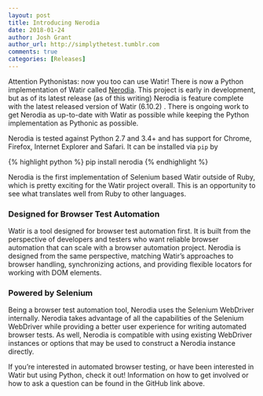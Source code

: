 ```yaml
---
layout: post
title: Introducing Nerodia
date: 2018-01-24
author: Josh Grant
author_url: http://simplythetest.tumblr.com
comments: true
categories: [Releases]
---
```


Attention Pythonistas: now you too can use Watir! There is now a Python implementation of Watir called [Nerodia](https://github.com/watir/nerodia). This project is early in development, but as of its latest release (as of this writing) Nerodia is feature complete with the latest released version of Watir (6.10.2) . There is ongoing work to get Nerodia as up-to-date with Watir as possible while keeping the Python implementation as Pythonic as possible.

Nerodia is tested against Python 2.7 and 3.4+ and has support for Chrome, Firefox, Internet Explorer and Safari. It can be installed via `pip` by

{% highlight python %}
pip install nerodia
{% endhighlight %}

Nerodia is the first implementation of Selenium based Watir outside of Ruby, which is pretty exciting for the Watir project overall. This is an opportunity to see what translates well from Ruby to other languages. 

### Designed for Browser Test Automation
Watir is a tool designed for browser test automation first. It is built from the perspective of developers and testers who want reliable browser automation that can scale with a browser automation project. Nerodia is designed from the same perspective, matching Watir’s approaches to browser handling, synchronizing actions, and providing flexible locators for working with DOM elements. 

### Powered by Selenium
Being a browser test automation tool, Nerodia uses the Selenium WebDriver internally. Nerodia takes advantage of all the capabilities of the Selenium WebDriver while providing a better user experience for writing automated browser tests. As well, Nerodia is compatible with using existing WebDriver instances or options that may be used to construct a Nerodia instance directly.

If you’re interested in automated browser testing, or have been interested in Watir but using Python, check it out! Information on how to get involved or how to ask a question can be found in the GitHub link above.
